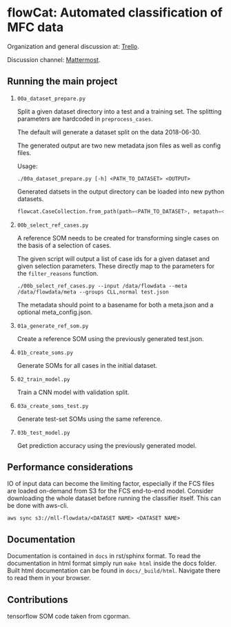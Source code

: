 flowCat: Automated classification of MFC data
=============================================

Organization and general discussion at:
[Trello](https://trello.com/b/Krk9nkPg/flowcat).

Discussion channel: [Mattermost](https://mm.meb.uni-bonn.de).

Running the main project
------------------------

1. `00a_dataset_prepare.py`
    
    Split a given dataset directory into a test and a training set. The
    splitting parameters are hardcoded in `preprocess_cases`.

    The default will generate a dataset split on the data 2018-06-30.

    The generated output are two new metadata json files as well as config
    files.

    Usage:
    
    ```{.sh}
    ./00a_dataset_prepare.py [-h] <PATH_TO_DATASET> <OUTPUT>
    ```

    Generated datsets in the output directory can be loaded into new python
    datasets.

    ```python
    flowcat.CaseCollection.from_path(path=<PATH_TO_DATASET>, metapath=<PATH_OUTPUT>)
    ```

2. `00b_select_ref_cases.py`

    A reference SOM needs to be created for transforming single cases on the
    basis of a selection of cases.

    The given script will output a list of case ids for a given dataset and
    given selection parameters. These directly map to the parameters for the
    `filter_reasons` function.

    ```{.sh}
    ./00b_select_ref_cases.py --input /data/flowdata --meta /data/flowdata/meta --groups CLL,normal test.json
    ```

    The metadata should point to a basename for both a meta.json and a optional
    meta_config.json.

3. `01a_generate_ref_som.py`

    Create a reference SOM using the previously generated test.json.

4. `01b_create_soms.py`

    Generate SOMs for all cases in the initial dataset.

5. `02_train_model.py`

    Train a CNN model with validation split.

6. `03a_create_soms_test.py`

    Generate test-set SOMs using the same reference.

7. `03b_test_model.py`

    Get prediction accuracy using the previously generated model.

Performance considerations
--------------------------

IO of input data can become the limiting factor, especially if the FCS
files are loaded on-demand from S3 for the FCS end-to-end model.
Consider downloading the whole dataset before running the classifier
itself. This can be done with aws-cli.

``` {.sh}
aws sync s3://mll-flowdata/<DATASET NAME> <DATASET NAME>
```

Documentation
-------------

Documentation is contained in `docs` in rst/sphinx format. To read the
documentation in html format simply run `make html` inside the docs
folder. Built html documentation can be found in `docs/_build/html`.
Navigate there to read them in your browser.

Contributions
-------------

tensorflow SOM code taken from cgorman.
